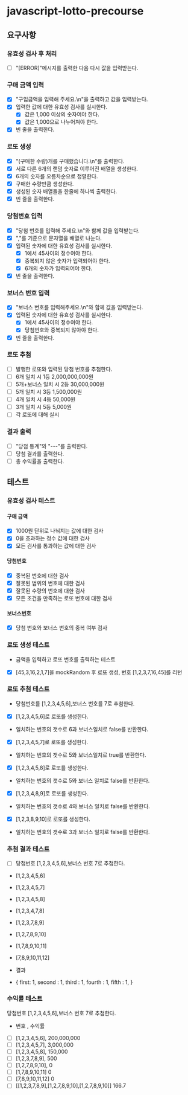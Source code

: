 # javascript-lotto-precourse

## 요구사항

### 유효성 검사 후 처리

- [ ] "[ERROR]"메시지를 출력한 다음 다시 값을 입력받는다.

### 구매 금액 입력

- [x] "구입금액을 입력해 주세요.\n"을 출력하고 값을 입력받는다.
- [x] 입력한 값에 대한 유효성 검사를 실시한다.
  - [x] 값은 1,000 이상의 숫자여야 한다.
  - [x] 값은 1,000으로 나누어져야 한다.
- [x] 빈 줄을 출력한다.

### 로또 생성

- [x] "(구매한 수량)개를 구매했습니다.\n"를 출력한다.
- [x] 서로 다른 6개의 랜덤 숫자로 이루어진 배열을 생성한다.
- [x] 6개의 숫자를 오름차순으로 정렬한다.
- [x] 구매한 수량만큼 생성한다.
- [x] 생성된 숫자 배열들을 한줄에 하나씩 출력한다.
- [x] 빈 줄을 출력한다.

### 당첨번호 입력

- [x] "당첨 번호를 입력해 주세요.\n"와 함께 값을 입력받는다.
- [x] ","를 기준으로 문자열을 배열로 나눈다.
- [x] 입력된 숫자에 대한 유효성 검사를 실시한다.
  - [x] 1에서 45사이의 정수여야 한다.
  - [x] 중복되지 않은 숫자가 입력되어야 한다.
  - [x] 6개의 숫자가 입력되어야 한다.
- [x] 빈 줄을 출력한다.

### 보너스 번호 입력

- [x] "보너스 번호를 입력해주세요.\n"와 함께 값을 입력받는다.
- [x] 입력된 숫자에 대한 유효성 검사를 실시한다.
  - [x] 1에서 45사이의 정수여야 한다.
  - [x] 당첨번호와 중복되지 않아야 한다.
- [x] 빈 줄을 출력한다.

### 로또 추첨

- [ ] 발행한 로또와 입력된 당첨 번호를 추첨한다.
- [ ] 6개 일치 시 1등 2,000,000,000원
- [ ] 5개+보너스 일치 시 2등 30,000,000원
- [ ] 5개 일치 시 3등 1,500,000원
- [ ] 4개 일치 시 4등 50,000원
- [ ] 3개 일치 시 5등 5,000원
- [ ] 각 로또에 대해 실시

### 결과 출력

- [ ] "당첨 통계"와 "---"를 출력한다.
- [ ] 당첨 결과를 출력한다.
- [ ] 총 수익률을 출력한다.

## 테스트

### 유효성 검사 테스트

#### 구매 금액

- [x] 1000원 단위로 나눠지는 값에 대한 검사
- [x] 0을 초과하는 정수 값에 대한 검사
- [x] 모든 검사를 통과하는 값에 대한 검사

#### 당첨번호

- [x] 중복된 번호에 대한 검사
- [x] 잘못된 범위의 번호에 대한 검사
- [x] 잘못된 수량의 번호에 대한 검사
- [x] 모든 조건을 만족하는 로또 번호에 대한 검사

#### 보너스번호

- [x] 당첨 번호와 보너스 번호의 중복 여부 검사

### 로또 생성 테스트

- 금액을 입력하고 로또 번호를 출력하는 테스트
- [x] [45,3,16,2,1,7]을 mockRandom 후 로또 생성, 번호 [1,2,3,7,16,45]를 리턴

### 로또 추첨 테스트

- 당첨번호를 [1,2,3,4,5,6],보너스 번호를 7로 추첨한다.

- [x] [1,2,3,4,5,6]로 로또를 생성한다.
- 일치하는 번호의 갯수로 6과 보너스일치로 false를 반환한다.

- [x] [1,2,3,4,5,7]로 로또를 생성한다.
- 일치하는 번호의 갯수로 5와 보너스일치로 true를 반환한다.

- [x] [1,2,3,4,5,8]로 로또를 생성한다.
- 일치하는 번호의 갯수로 5와 보너스 일치로 false를 반환한다.

- [x] [1,2,3,4,8,9]로 로또를 생성한다.
- 일치하는 번호의 갯수로 4와 보너스 일치로 false를 반환한다.

- [x] [1,2,3,8,9,10]로 로또를 생성한다.
- 일치하는 번호의 갯수로 3과 보너스 일치로 false를 반환한다.

### 추첨 결과 테스트

- [ ] 당첨번호 [1,2,3,4,5,6],보너스 번호 7로 추첨한다.
- [1,2,3,4,5,6]
- [1,2,3,4,5,7]
- [1,2,3,4,5,8]
- [1,2,3,4,7,8]
- [1,2,3,7,8,9]
- [1,2,7,8,9,10]
- [1,7,8,9,10,11]
- [7,8,9,10,11,12]

- 결과
- {
  first: 1,
  second : 1,
  third : 1,
  fourth : 1,
  fifth : 1,
  }

### 수익률 테스트

당첨번호 [1,2,3,4,5,6],보너스 번호 7로 추첨한다.

- 번호 , 수익률
- [ ] [1,2,3,4,5,6], 200,000,000
- [ ] [1,2,3,4,5,7], 3,000,000
- [ ] [1,2,3,4,5,8], 150,000
- [ ] [1,2,3,7,8,9], 500
- [ ] [1,2,7,8,9,10], 0
- [ ] [1,7,8,9,10,11] 0
- [ ] [7,8,9,10,11,12] 0
- [ ] [[1,2,3,7,8,9],[1,2,7,8,9,10],[1,2,7,8,9,10]] 166.7
